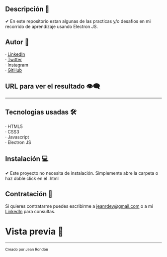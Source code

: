 ## Descripción 💬

✔ En este repositorio estan algunas de las practicas y/o desafios en mi recorrido de aprendizaje usando Electron JS.
  
## Autor 🤠

· [LinkedIn](https://www.linkedin.com/in/jeandv/) <br>
· [Twitter](https://www.twitter.com/r4yb4/) <br>
· [Instagram](https://www.instagram.com/jnxrn/) <br>
· [GitHub](https://github.com/jeandv/) 

## URL para ver el resultado 👁‍🗨

***

## Tecnologias usadas 🛠️

· HTML5 <br>
· CSS3 <br>
· Javascript <br>
· Electron JS

## Instalación 💻

✔ Este proyecto no necesita de instalación. Simplemente abre la carpeta o haz doble click en el .html

## Contratación 📧

Si quieres contratarme puedes escribirme a jeanrdev@gmail.com o a mi [LinkedIn](https://www.linkedin.com/in/jeandv/) para consultas.

# Vista previa 🔎

***

<small>Creado por Jean Rondón</small>
